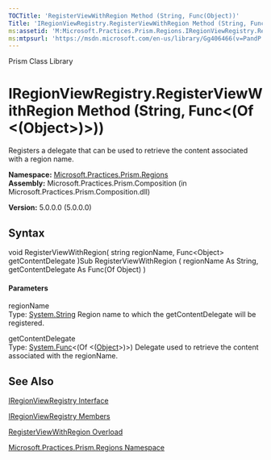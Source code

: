 ```yaml
---
TOCTitle: 'RegisterViewWithRegion Method (String, Func(Object))'
Title: 'IRegionViewRegistry.RegisterViewWithRegion Method (String, Func(Object)) (Microsoft.Practices.Prism.Regions)'
ms:assetid: 'M:Microsoft.Practices.Prism.Regions.IRegionViewRegistry.RegisterViewWithRegion(System.String,System.Func{System.Object})'
ms:mtpsurl: 'https://msdn.microsoft.com/en-us/library/Gg406466(v=PandP.50)'
---
```


Prism Class Library

IRegionViewRegistry.RegisterViewWithRegion Method (String, Func&lt;(Of &lt;(Object&gt;)&gt;))
=================================================================================================

Registers a delegate that can be used to retrieve the content associated with a region name.

**Namespace:** [Microsoft.Practices.Prism.Regions](https://msdn.microsoft.com/n:microsoft.practices.prism.regions)
**Assembly:** Microsoft.Practices.Prism.Composition (in Microsoft.Practices.Prism.Composition.dll)

**Version:** 5.0.0.0 (5.0.0.0)

## Syntax


<span id="syntaxToggle"></span>void RegisterViewWithRegion( string regionName, Func&lt;Object&gt; getContentDelegate )Sub RegisterViewWithRegion ( regionName As String, getContentDelegate As Func(Of Object) )
#### Parameters

regionName  
Type: [System.String](http://msdn2.microsoft.com/en-us/library/s1wwdcbf)
Region name to which the getContentDelegate will be registered.

getContentDelegate  
Type: [System.Func](http://msdn2.microsoft.com/en-us/library/bb534960)&lt;(Of &lt;([Object](http://msdn2.microsoft.com/en-us/library/e5kfa45b)&gt;)&gt;)
Delegate used to retrieve the content associated with the regionName.

See Also
--------


[IRegionViewRegistry Interface](https://msdn.microsoft.com/t:microsoft.practices.prism.regions.iregionviewregistry)

[IRegionViewRegistry Members](https://msdn.microsoft.com/allmembers.t:microsoft.practices.prism.regions.iregionviewregistry)

[RegisterViewWithRegion Overload](https://msdn.microsoft.com/overload:microsoft.practices.prism.regions.iregionviewregistry.registerviewwithregion)

[Microsoft.Practices.Prism.Regions Namespace](https://msdn.microsoft.com/n:microsoft.practices.prism.regions)
